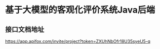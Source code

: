 # 基于大模型的客观化评价系统Java后端

## 接口文档地址 
https://app.apifox.com/invite/project?token=ZXUhNbOfr18U35syeU5-q
